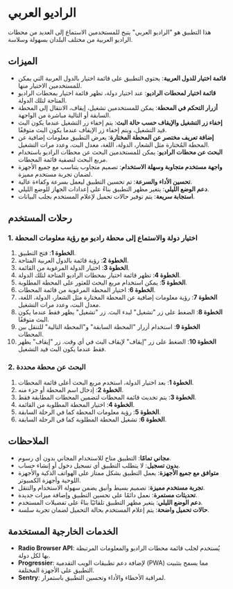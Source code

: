# الراديو العربي

هذا التطبيق هو "الراديو العربي" يتيح للمستخدمين الاستماع إلى العديد من محطات الراديو العربية من مختلف البلدان بسهولة وسلاسة.

## الميزات

- **قائمة اختيار للدول العربية**: يحتوي التطبيق على قائمة اختيار بالدول العربية التي يمكن للمستخدمين الاختيار منها.
- **قائمة اختيار لمحطات الراديو**: عند اختيار دولة، تظهر قائمة اختيار بمحطات الراديو المتاحة لتلك الدولة.
- **أزرار التحكم في المحطة**: يمكن للمستخدمين تشغيل، إيقاف، الانتقال إلى المحطة السابقة أو التالية مباشرة من الواجهة.
- **إخفاء زر التشغيل والإيقاف حسب حالة البث**: يتم إخفاء زر التشغيل عندما يكون البث قيد التشغيل، ويتم إخفاء زر الإيقاف عندما يكون البث متوقفًا.
- **إضافة تعريف مختصر عن المحطة المختارة**: يعرض التطبيق معلومات إضافية عن المحطة المُختارة مثل الشعار، الدولة، اللغة، معدل البت، وعدد مرات التشغيل.
- **البحث عن محطات الراديو**: يمكن للمستخدمين البحث عن محطات الراديو باستخدام مربع البحث لتصفية قائمة المحطات.
- **واجهة مستخدم متجاوبة وسهلة الاستخدام**: تصميم متجاوب يتناسب مع جميع الأجهزة لضمان تجربة مستخدم مميزة.
- **تحسين الأداء والسرعة**: تم تحسين التطبيق ليعمل بسرعة وكفاءة عالية.
- **دعم الوضع الليلي**: يتغير مظهر التطبيق بناءً على إعدادات الجهاز للوضع الليلي.
- **استجابة سريعة**: يتم توفير حالات تحميل لإعلام المستخدم بجلب البيانات.

## رحلات المستخدم

### 1. اختيار دولة والاستماع إلى محطة راديو مع رؤية معلومات المحطة

1. **الخطوة 1**: فتح التطبيق.
2. **الخطوة 2**: رؤية قائمة بالدول العربية المتاحة.
3. **الخطوة 3**: اختيار الدولة المرغوبة من القائمة.
4. **الخطوة 4**: تظهر قائمة اختيار بمحطات الراديو المتاحة لتلك الدولة.
5. **الخطوة 5**: يمكن استخدام مربع البحث للعثور على المحطة المطلوبة.
6. **الخطوة 6**: اختيار المحطة المرغوبة من قائمة المحطات.
7. **الخطوة 7**: رؤية معلومات إضافية عن المحطة المختارة مثل الشعار، الدولة، اللغة، معدل البت، وعدد مرات التشغيل.
8. **الخطوة 8**: الضغط على زر "تشغيل" لبدء البث. زر "تشغيل" يظهر فقط عندما يكون البث متوقفًا.
9. **الخطوة 9**: استخدام أزرار "المحطة السابقة" و"المحطة التالية" للتنقل بين المحطات.
10. **الخطوة 10**: الضغط على زر "إيقاف" لإيقاف البث في أي وقت. زر "إيقاف" يظهر فقط عندما يكون البث قيد التشغيل.

### 2. البحث عن محطة محددة

1. **الخطوة 1**: بعد اختيار الدولة، استخدم مربع البحث أعلى قائمة المحطات.
2. **الخطوة 2**: إدخال اسم المحطة أو جزء منه.
3. **الخطوة 3**: يتم تحديث قائمة المحطات لتضمين المحطات المطابقة فقط.
4. **الخطوة 4**: اختيار المحطة المطلوبة من القائمة.
5. **الخطوة 5**: رؤية معلومات المحطة كما في الرحلة السابقة.
6. **الخطوة 6**: تشغيل المحطة المطلوبة كما في الرحلة السابقة.

## الملاحظات

- **مجاني تمامًا**: التطبيق متاح للاستخدام المجاني بدون أي رسوم.
- **بدون تسجيل**: لا يتطلب التطبيق أي تسجيل دخول أو إنشاء حساب.
- **متوافق مع جميع الأجهزة**: يعمل التطبيق بشكل ممتاز على الهواتف الذكية والأجهزة اللوحية وأجهزة الكمبيوتر.
- **تجربة مستخدم مميزة**: تصميم بسيط وأنيق يضمن سهولة الاستخدام والتنقل.
- **تحديثات مستمرة**: نعمل دائمًا على تحسين التطبيق وإضافة ميزات جديدة.
- **دعم الوضع الليلي**: يتغير مظهر التطبيق تلقائيًا بناءً على تفضيلات المستخدم.
- **حالات تحميل واضحة**: يتم إعلام المستخدم بحالة التحميل لضمان تجربة سلسة.

## الخدمات الخارجية المستخدمة

- **Radio Browser API**: يُستخدم لجلب قائمة محطات الراديو والمعلومات المرتبطة بها لكل دولة.
- **Progressier**: لإضافة دعم تطبيقات الويب التقدمية (PWA) مما يسمح بتثبيت التطبيق على الأجهزة المختلفة.
- **Sentry**: لمراقبة الأخطاء والأداء وتحسين التطبيق باستمرار.